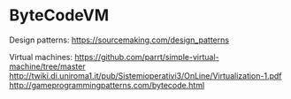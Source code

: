 # ByteCodeVM

Design patterns:
https://sourcemaking.com/design_patterns

Virtual machines:
https://github.com/parrt/simple-virtual-machine/tree/master
http://twiki.di.uniroma1.it/pub/Sistemioperativi3/OnLine/Virtualization-1.pdf
http://gameprogrammingpatterns.com/bytecode.html
